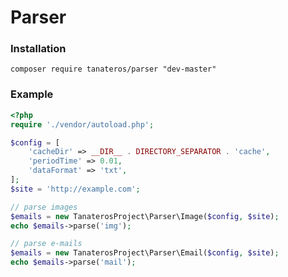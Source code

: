 <h1>Parser</h1>

<h3>Installation</h3>
<code>composer require tanateros/parser "dev-master"</code>

<h3>Example</h3>

```php
<?php
require './vendor/autoload.php';

$config = [
    'cacheDir' => __DIR__ . DIRECTORY_SEPARATOR . 'cache',
    'periodTime' => 0.01,
    'dataFormat' => 'txt',
];
$site = 'http://example.com';

// parse images
$emails = new TanaterosProject\Parser\Image($config, $site);
echo $emails->parse('img');

// parse e-mails
$emails = new TanaterosProject\Parser\Email($config, $site);
echo $emails->parse('mail');
```
